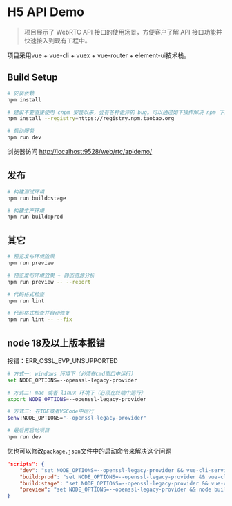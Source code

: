# H5 API Demo

> 项目展示了 WebRTC API 接口的使用场景，方便客户了解 API 接口功能并快速接入到现有工程中。


项目采用vue + vue-cli + vuex + vue-router + element-ui技术栈。

## Build Setup

```bash
# 安装依赖
npm install

# 建议不要直接使用 cnpm 安装以来，会有各种诡异的 bug。可以通过如下操作解决 npm 下载速度慢的问题
npm install --registry=https://registry.npm.taobao.org

# 启动服务
npm run dev
```

浏览器访问 [http://localhost:9528/web/rtc/apidemo/](http://localhost:9528/web/rtc/apidemo/)

## 发布

```bash
# 构建测试环境
npm run build:stage

# 构建生产环境
npm run build:prod
```

## 其它

```bash
# 预览发布环境效果
npm run preview

# 预览发布环境效果 + 静态资源分析
npm run preview -- --report

# 代码格式检查
npm run lint

# 代码格式检查并自动修复
npm run lint -- --fix
```

## node 18及以上版本报错

报错：ERR_OSSL_EVP_UNSUPPORTED
```bash
# 方式一: windows 环境下（必须在cmd窗口中运行）
set NODE_OPTIONS=--openssl-legacy-provider

# 方式二: mac 或者 linux 环境下（必须在终端中运行）
export NODE_OPTIONS=--openssl-legacy-provider

# 方式三: 在IDE或者VSCode中运行
$env:NODE_OPTIONS="--openssl-legacy-provider"

# 最后再启动项目
npm run dev
```

您也可以修改`package.json`文件中的启动命令来解决这个问题
```json
"scripts": {
    "dev": "set NODE_OPTIONS=--openssl-legacy-provider && vue-cli-service serve",
    "build:prod": "set NODE_OPTIONS=--openssl-legacy-provider && vue-cli-service build",
    "build:stage": "set NODE_OPTIONS=--openssl-legacy-provider && vue-cli-service build --mode staging",
    "preview": "set NODE_OPTIONS=--openssl-legacy-provider && node build/index.js --preview --report"
}
```